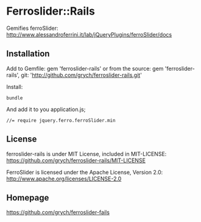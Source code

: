 # Ferroslider::Rails

Gemifies ferroSlider: http://www.alessandroferrini.it/lab/jQueryPlugins/ferroSlider/docs

## Installation

Add to Gemfile:
    gem 'ferroslider-rails'
or from the source:
    gem 'ferroslider-rails', git: 'http://github.com/grych/ferroslider-rails.git'

Install:

    bundle

And add it to you application.js;

    //= require jquery.ferro.ferroSlider.min

## License

ferroslider-rails is under MIT License, included in MIT-LICENSE: https://github.com/grych/ferroslider-rails/MIT-LICENSE

FerroSlider is licensed under the Apache License, Version 2.0: http://www.apache.org/licenses/LICENSE-2.0

## Homepage
https://github.com/grych/ferroslider-fails
